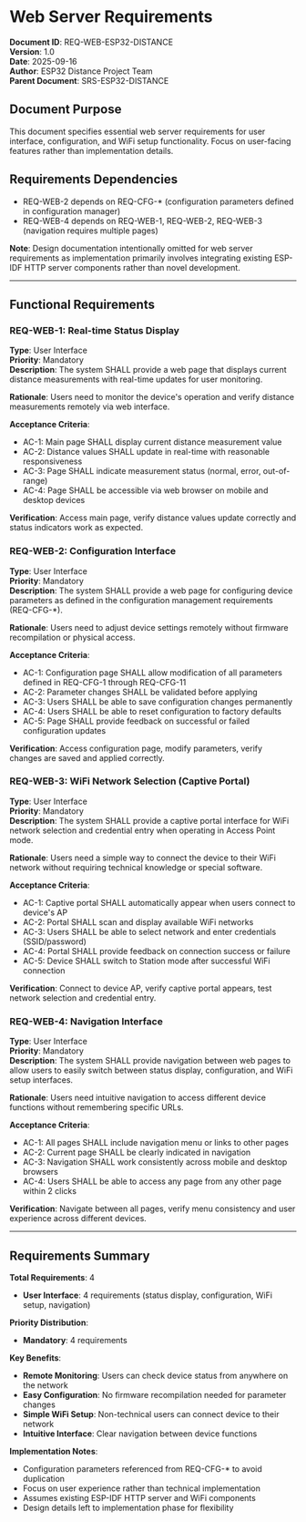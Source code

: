 # Web Server Requirements

**Document ID**: REQ-WEB-ESP32-DISTANCE  
**Version**: 1.0  
**Date**: 2025-09-16  
**Author**: ESP32 Distance Project Team  
**Parent Document**: SRS-ESP32-DISTANCE  

## Document Purpose

This document specifies essential web server requirements for user interface, configuration, and WiFi setup functionality. Focus on user-facing features rather than implementation details.

## Requirements Dependencies

- REQ-WEB-2 depends on REQ-CFG-* (configuration parameters defined in configuration manager)
- REQ-WEB-4 depends on REQ-WEB-1, REQ-WEB-2, REQ-WEB-3 (navigation requires multiple pages)

**Note**: Design documentation intentionally omitted for web server requirements as implementation primarily involves integrating existing ESP-IDF HTTP server components rather than novel development.

---

## Functional Requirements

### REQ-WEB-1: Real-time Status Display

**Type**: User Interface  
**Priority**: Mandatory  
**Description**: The system SHALL provide a web page that displays current distance measurements with real-time updates for user monitoring.

**Rationale**: Users need to monitor the device's operation and verify distance measurements remotely via web interface.

**Acceptance Criteria**:

- AC-1: Main page SHALL display current distance measurement value
- AC-2: Distance values SHALL update in real-time with reasonable responsiveness
- AC-3: Page SHALL indicate measurement status (normal, error, out-of-range)
- AC-4: Page SHALL be accessible via web browser on mobile and desktop devices

**Verification**: Access main page, verify distance values update correctly and status indicators work as expected.

### REQ-WEB-2: Configuration Interface

**Type**: User Interface  
**Priority**: Mandatory  
**Description**: The system SHALL provide a web page for configuring device parameters as defined in the configuration management requirements (REQ-CFG-*).

**Rationale**: Users need to adjust device settings remotely without firmware recompilation or physical access.

**Acceptance Criteria**:

- AC-1: Configuration page SHALL allow modification of all parameters defined in REQ-CFG-1 through REQ-CFG-11
- AC-2: Parameter changes SHALL be validated before applying
- AC-3: Users SHALL be able to save configuration changes permanently
- AC-4: Users SHALL be able to reset configuration to factory defaults
- AC-5: Page SHALL provide feedback on successful or failed configuration updates

**Verification**: Access configuration page, modify parameters, verify changes are saved and applied correctly.

### REQ-WEB-3: WiFi Network Selection (Captive Portal)

**Type**: User Interface  
**Priority**: Mandatory  
**Description**: The system SHALL provide a captive portal interface for WiFi network selection and credential entry when operating in Access Point mode.

**Rationale**: Users need a simple way to connect the device to their WiFi network without requiring technical knowledge or special software.

**Acceptance Criteria**:

- AC-1: Captive portal SHALL automatically appear when users connect to device's AP
- AC-2: Portal SHALL scan and display available WiFi networks
- AC-3: Users SHALL be able to select network and enter credentials (SSID/password)
- AC-4: Portal SHALL provide feedback on connection success or failure
- AC-5: Device SHALL switch to Station mode after successful WiFi connection

**Verification**: Connect to device AP, verify captive portal appears, test network selection and credential entry.

### REQ-WEB-4: Navigation Interface

**Type**: User Interface  
**Priority**: Mandatory  
**Description**: The system SHALL provide navigation between web pages to allow users to easily switch between status display, configuration, and WiFi setup interfaces.

**Rationale**: Users need intuitive navigation to access different device functions without remembering specific URLs.

**Acceptance Criteria**:

- AC-1: All pages SHALL include navigation menu or links to other pages
- AC-2: Current page SHALL be clearly indicated in navigation
- AC-3: Navigation SHALL work consistently across mobile and desktop browsers
- AC-4: Users SHALL be able to access any page from any other page within 2 clicks

**Verification**: Navigate between all pages, verify menu consistency and user experience across different devices.

---

## Requirements Summary

**Total Requirements**: 4

- **User Interface**: 4 requirements (status display, configuration, WiFi setup, navigation)

**Priority Distribution**:

- **Mandatory**: 4 requirements

**Key Benefits**:

- **Remote Monitoring**: Users can check device status from anywhere on the network
- **Easy Configuration**: No firmware recompilation needed for parameter changes
- **Simple WiFi Setup**: Non-technical users can connect device to their network
- **Intuitive Interface**: Clear navigation between device functions

**Implementation Notes**:

- Configuration parameters referenced from REQ-CFG-* to avoid duplication
- Focus on user experience rather than technical implementation
- Assumes existing ESP-IDF HTTP server and WiFi components
- Design details left to implementation phase for flexibility
